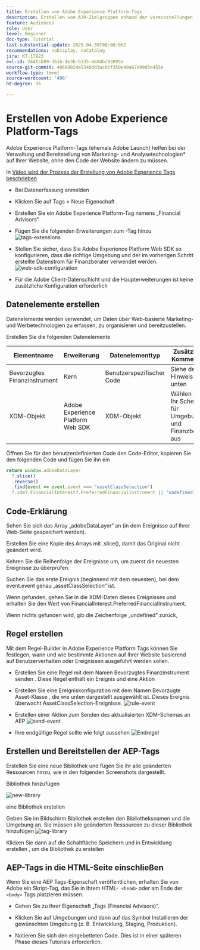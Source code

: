 ```yaml
---
title: Erstellen von Adobe Experience Platform-Tags
description: Erstellen von AJO-Zielgruppen anhand der Voreinstellungen für Benutzerinvestitionen (Aktien, Anleihen, CDs)
feature: Audiences
role: User
level: Beginner
doc-type: Tutorial
last-substantial-update: 2025-04-30T00:00:00Z
recommendations: noDisplay, noCatalog
jira: KT-17923
exl-id: 244fcb09-3b16-4e3b-b335-4e84bc93095e
source-git-commit: 40690024e5348dd3ac05f350e49a67a99d5e455e
workflow-type: tm+mt
source-wordcount: '496'
ht-degree: 3%

---
```


# Erstellen von Adobe Experience Platform-Tags

Adobe Experience Platform-Tags (ehemals Adobe Launch) helfen bei der Verwaltung und Bereitstellung von Marketing- und Analysetechnologien* auf Ihrer Website, ohne den Code der Website ändern zu müssen.

In [ Video wird der Prozess der Erstellung von Adobe Experience Tags beschrieben](https://experienceleague.adobe.com/de/playlists/experience-platform-get-started-with-tags)

* Bei Datenerfassung anmelden
* Klicken Sie auf Tags > Neue Eigenschaft .
* Erstellen Sie ein Adobe Experience Platform-Tag namens „Financial Advisors“.

* Fügen Sie die folgenden Erweiterungen zum -Tag hinzu
  ![tags-extensions](assets/tags-extensions.png)

* Stellen Sie sicher, dass Sie Adobe Experience Platform Web SDK so konfigurieren, dass die richtige Umgebung und der im vorherigen Schritt erstellte Datenstrom für Finanzberater verwendet werden.
  ![web-sdk-configuration](assets/web-sdk-configuration.png)

* Für die Adobe Client-Datenschicht und die Haupterweiterungen ist keine zusätzliche Konfiguration erforderlich

## Datenelemente erstellen

Datenelemente werden verwendet, um Daten über Web-basierte Marketing- und Werbetechnologien zu erfassen, zu organisieren und bereitzustellen.

Erstellen Sie die folgenden Datenelemente

| Elementname | Erweiterung | Datenelementtyp | Zusätzliche Kommentare |
|------------------------------|-----------------------------------|-------------------|------------------------------------------------------------------------------------------------------------------------------------------------------------------|
| Bevorzugtes Finanzinstrument | Kern | Benutzerspezifischer Code | Siehe den Hinweis unten |
| XDM-Objekt | Adobe Experience Platform Web SDK | XDM-Objekt | Wählen Sie Ihr Schema für Umgebung und Finanzberater aus |


Öffnen Sie für den benutzerdefinierten Code den Code-Editor, kopieren Sie den folgenden Code und fügen Sie ihn ein

```javascript
return window.adobeDataLayer
  ?.slice()
  .reverse()
  .find(event => event.event === "assetClassSelection")
  ?.xdm?.FinancialInterest?.PreferredFinancialInstrument || "undefined";
```

## Code-Erklärung

Sehen Sie sich das Array „adobeDataLayer“ an (in dem Ereignisse auf Ihrer Web-Seite gespeichert werden).

Erstellen Sie eine Kopie des Arrays mit .slice(), damit das Original nicht geändert wird.

Kehren Sie die Reihenfolge der Ereignisse um, um zuerst die neuesten Ereignisse zu überprüfen.

Suchen Sie das erste Ereignis (beginnend mit dem neuesten), bei dem event.event genau „assetClassSelection“ ist.

Wenn gefunden, gehen Sie in die XDM-Daten dieses Ereignisses und erhalten Sie den Wert von FinancialInterest.PreferredFinancialInstrument.

Wenn nichts gefunden wird, gib die Zeichenfolge „undefined“ zurück,



## Regel erstellen

Mit dem Regel-Builder in Adobe Experience Platform Tags können Sie festlegen, wann und wie bestimmte Aktionen auf Ihrer Website basierend auf Benutzerverhalten oder Ereignissen ausgeführt werden sollen.

* Erstellen Sie eine Regel mit dem Namen Bevorzugtes Finanzinstrument senden . Diese Regel enthält ein Ereignis und eine Aktion


* Erstellen Sie eine Ereigniskonfiguration mit dem Namen Bevorzugte Asset-Klasse , die wie unten dargestellt ausgewählt ist. Dieses Ereignis überwacht AssetClassSelection-Ereignisse.
  ![rule-event](assets/rule-event.png)


* Erstellen einer Aktion zum Senden des aktualisierten XDM-Schemas an AEP
  ![send-event](assets/rule-send-event.png)

* Ihre endgültige Regel sollte wie folgt aussehen
  ![Endregel](assets/final-rule.png)

## Erstellen und Bereitstellen der AEP-Tags


Erstellen Sie eine neue Bibliothek und fügen Sie ihr alle geänderten Ressourcen hinzu, wie in den folgenden Screenshots dargestellt.

Bibliothek hinzufügen

![new-library](assets/tag-add-library.png)

eine Bibliothek erstellen

Geben Sie im Bildschirm Bibliothek erstellen den Bibliotheksnamen und die Umgebung an.
Sie müssen alle geänderten Ressourcen zu dieser Bibliothek hinzufügen
![tag-library](assets/tag-build-library.png)

Klicken Sie dann auf die Schaltfläche Speichern und in Entwicklung erstellen , um die Bibliothek zu erstellen

## AEP-Tags in die HTML-Seite einschließen

Wenn Sie eine AEP Tags-Eigenschaft veröffentlichen, erhalten Sie von Adobe ein Skript-Tag, das Sie in Ihrem HTML-``` <head>``` oder am Ende der ``` <body>``` Tags platzieren müssen.

* Gehen Sie zu Ihrer Eigenschaft „Tags (Financial Advisors)“.

* Klicken Sie auf Umgebungen und dann auf das Symbol Installieren der gewünschten Umgebung (z. B. Entwicklung, Staging, Produktion).

* Notieren Sie sich den eingebetteten Code. Dies ist in einer späteren Phase dieses Tutorials erforderlich.
